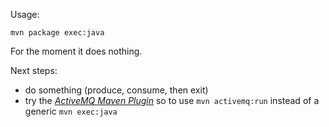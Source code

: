 Usage:

```
mvn package exec:java
```

For the moment it does nothing.

Next steps:

- do something (produce, consume, then exit)
- try the [*ActiveMQ Maven Plugin*](<http://activemq.apache.org/maven2-activemq-broker-plugin.html>) so to use `mvn activemq:run` instead of a generic `mvn exec:java`

